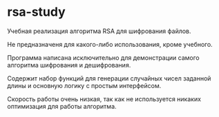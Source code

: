 # rsa-study
Учебная реализация алгоритма RSA для шифрования файлов.

Не предназначеня для какого-либо использования, кроме учебного.

Программа написана исключительно для демонстрации самого алгоритма шифрования и дешифрования.

Содержит набор функций для генерации случайных чисел заданной длины и основную логику с простым интерфейсом.

Скорость работы очень низкая, так как не используется никаких оптимизация для работы алгоритма.